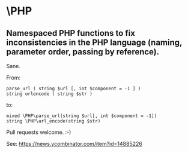 # \PHP
## Namespaced PHP functions to fix inconsistencies in the PHP language (naming, parameter order, passing by reference).

Sane.

From:

    parse_url ( string $url [, int $component = -1 ] )
    string urlencode ( string $str )
    
to:


    mixed \PHP\parse_url(string $url[, int $component = -1])
    string \PHP\url_encode(string $str)
    
Pull requests welcome. :-)

See: https://news.ycombinator.com/item?id=14885226


